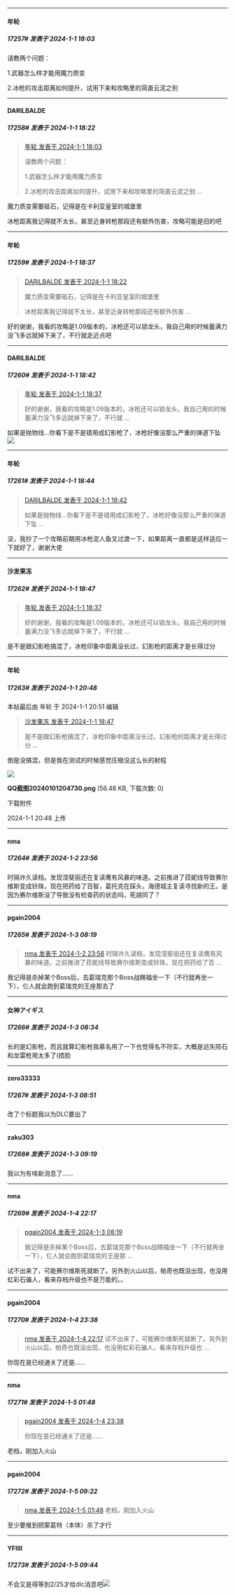 
*****

####  年轮  
##### 17257#       发表于 2024-1-1 18:03

请教两个问题：

1.武器怎么样才能用魔力质变

2.冰枪的攻击距离如何提升，试用下来和攻略里的简直云泥之别


*****

####  DARILBALDE  
##### 17258#       发表于 2024-1-1 18:22

<blockquote><a href="httphttps://bbs.saraba1st.com/2b/forum.php?mod=redirect&amp;goto=findpost&amp;pid=63503844&amp;ptid=2009253" target="_blank">年轮 发表于 2024-1-1 18:03</a>

请教两个问题：

1.武器怎么样才能用魔力质变

2.冰枪的攻击距离如何提升，试用下来和攻略里的简直云泥之别 ...</blockquote>
魔力质变需要砥石，记得是在卡利亚皇室的城堡里

冰枪距离我记得就不太长，甚至近身转枪那段还有额外伤害，攻略可能是旧的吧


*****

####  年轮  
##### 17259#       发表于 2024-1-1 18:37

<blockquote><a href="httphttps://bbs.saraba1st.com/2b/forum.php?mod=redirect&amp;goto=findpost&amp;pid=63503972&amp;ptid=2009253" target="_blank">DARILBALDE 发表于 2024-1-1 18:22</a>

魔力质变需要砥石，记得是在卡利亚皇室的城堡里

冰枪距离我记得就不太长，甚至近身转枪那段还有额外伤害 ...</blockquote>
好的谢谢，我看的攻略是1.09版本的，冰枪还可以锁龙头，我自己用的时候蓄满力没飞多远就掉下来了，不行就走近点吧

*****

####  DARILBALDE  
##### 17260#       发表于 2024-1-1 18:42

<blockquote><a href="httphttps://bbs.saraba1st.com/2b/forum.php?mod=redirect&amp;goto=findpost&amp;pid=63504074&amp;ptid=2009253" target="_blank">年轮 发表于 2024-1-1 18:37</a>

好的谢谢，我看的攻略是1.09版本的，冰枪还可以锁龙头，我自己用的时候蓄满力没飞多远就掉下来了，不行就 ...</blockquote>
如果是抛物线...你看下是不是错用成幻影枪了，冰枪好像没那么严重的弹道下坠<img src="https://static.saraba1st.com/image/smiley/face2017/009.gif" referrerpolicy="no-referrer">


*****

####  年轮  
##### 17261#       发表于 2024-1-1 18:44

<blockquote><a href="httphttps://bbs.saraba1st.com/2b/forum.php?mod=redirect&amp;goto=findpost&amp;pid=63504114&amp;ptid=2009253" target="_blank">DARILBALDE 发表于 2024-1-1 18:42</a>

如果是抛物线...你看下是不是错用成幻影枪了，冰枪好像没那么严重的弹道下坠 ...</blockquote>
没，我抄了一个攻略前期用冰枪泥人鱼叉过渡一下，如果距离一直都是这样适应一下就好了，谢谢大佬

*****

####  沙发果冻  
##### 17262#       发表于 2024-1-1 18:47

<blockquote><a href="httphttps://bbs.saraba1st.com/2b/forum.php?mod=redirect&amp;goto=findpost&amp;pid=63504074&amp;ptid=2009253" target="_blank">年轮 发表于 2024-1-1 18:37</a>

好的谢谢，我看的攻略是1.09版本的，冰枪还可以锁龙头，我自己用的时候蓄满力没飞多远就掉下来了，不行就 ...</blockquote>
是不是跟幻影枪搞混了，冰枪印象中距离没长过，幻影枪的距离才是长得过分


*****

####  年轮  
##### 17263#       发表于 2024-1-1 20:48

 本帖最后由 年轮 于 2024-1-1 20:51 编辑 
<blockquote><a href="httphttps://bbs.saraba1st.com/2b/forum.php?mod=redirect&amp;goto=findpost&amp;pid=63504164&amp;ptid=2009253" target="_blank">沙发果冻 发表于 2024-1-1 18:47</a>

是不是跟幻影枪搞混了，冰枪印象中距离没长过，幻影枪的距离才是长得过分 ...</blockquote>
倒是没搞混，但是我在测试的时候感觉压根没这么长的射程

<img src="https://img.saraba1st.com/forum/202401/01/204829xuo030un5j330r70.png" referrerpolicy="no-referrer">

<strong>QQ截图20240101204730.png</strong> (56.48 KB, 下载次数: 0)

下载附件

2024-1-1 20:48 上传


*****

####  nma  
##### 17264#       发表于 2024-1-2 23:56

时隔许久读档，发现涅斐丽还在复读鹰有风暴的味道。之前推进了菈妮线导致赛尔维斯变成铃珠，现在把药给了百智，葛托克在踩头，海德城主复读寻找新的王。是因为赛尔维斯没了导致没有检查药的状态吗，死胡同了？


*****

####  pgain2004  
##### 17265#       发表于 2024-1-3 08:19

<blockquote><a href="httphttps://bbs.saraba1st.com/2b/forum.php?mod=redirect&amp;goto=findpost&amp;pid=63517795&amp;ptid=2009253" target="_blank">nma 发表于 2024-1-2 23:56</a>
时隔许久读档，发现涅斐丽还在复读鹰有风暴的味道。之前推进了菈妮线导致赛尔维斯变成铃珠，现在把药给了百 ...</blockquote>
我记得是杀掉某个Boss后，去葛瑞克那个Boss战赐福坐一下（不行就再坐一下），仨人就会跑到葛瑞克的王座那去了


*****

####  女神アイギス  
##### 17266#       发表于 2024-1-3 08:34

长的是幻影枪，而且就算幻影枪我慕名用了一下也觉得名不符实，大概是远矢陨石和龙雷枪用太多了(捂脸


*****

####  zero33333  
##### 17267#       发表于 2024-1-3 08:51

改了个标题我以为DLC要出了


*****

####  zaku303  
##### 17268#       发表于 2024-1-3 09:19

我以为有啥新消息了……


*****

####  nma  
##### 17269#       发表于 2024-1-4 22:17

<blockquote><a href="httphttps://bbs.saraba1st.com/2b/forum.php?mod=redirect&amp;goto=findpost&amp;pid=63518649&amp;ptid=2009253" target="_blank">pgain2004 发表于 2024-1-3 08:19</a>

我记得是杀掉某个Boss后，去葛瑞克那个Boss战赐福坐一下（不行就再坐一下），仨人就会跑到葛瑞克的王座那 ...</blockquote>
试不出来了，可能赛尔维斯死就断了。另外到火山以后，帕奇也既没出现，也没用虹彩石骗人，看来存档升级也不是万能的。。


*****

####  pgain2004  
##### 17270#       发表于 2024-1-4 23:38

<blockquote><a href="httphttps://bbs.saraba1st.com/2b/forum.php?mod=redirect&amp;goto=findpost&amp;pid=63537378&amp;ptid=2009253" target="_blank">nma 发表于 2024-1-4 22:17</a>
试不出来了，可能赛尔维斯死就断了。另外到火山以后，帕奇也既没出现，也没用虹彩石骗人，看来存档升级也 ...</blockquote>
你现在是已经通关了还是……


*****

####  nma  
##### 17271#       发表于 2024-1-5 01:48

<blockquote><a href="httphttps://bbs.saraba1st.com/2b/forum.php?mod=redirect&amp;goto=findpost&amp;pid=63537951&amp;ptid=2009253" target="_blank">pgain2004 发表于 2024-1-4 23:38</a>

你现在是已经通关了还是……</blockquote>
老档，刚加入火山


*****

####  pgain2004  
##### 17272#       发表于 2024-1-5 09:22

<blockquote><a href="httphttps://bbs.saraba1st.com/2b/forum.php?mod=redirect&amp;goto=findpost&amp;pid=63538631&amp;ptid=2009253" target="_blank">nma 发表于 2024-1-5 01:48</a>
老档，刚加入火山</blockquote>
至少要推到把蒙葛特（本体）杀了才行


*****

####  YFIIII  
##### 17273#       发表于 2024-1-5 09:44

不会又是得等到2/25才给dlc消息吧<img src="https://static.saraba1st.com/image/smiley/face2017/210.gif" referrerpolicy="no-referrer">

